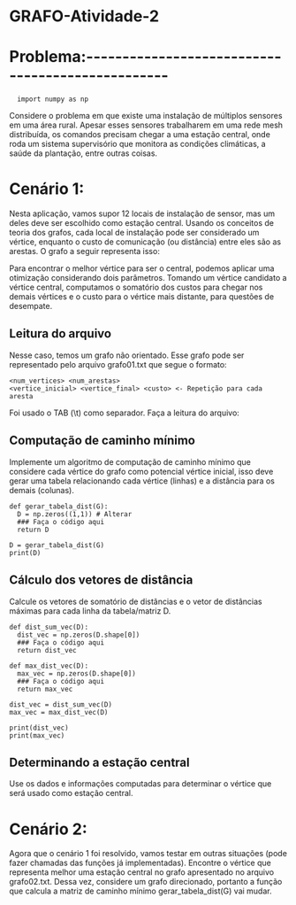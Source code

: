 # GRAFO-Atividade-2

# Problema:-------------------------------------------------

```
  import numpy as np
```

Considere o problema em que existe uma instalação de múltiplos sensores em uma área rural. Apesar esses sensores trabalharem em uma rede mesh distribuída, os comandos precisam chegar a uma estação central, onde roda um sistema supervisório que monitora as condições climáticas, a saúde da plantação, entre outras coisas.

# Cenário 1:
Nesta aplicação, vamos supor 12 locais de instalação de sensor, mas um deles deve ser escolhido como estação central. Usando os conceitos de teoria dos grafos, cada local de instalação pode ser considerado um vértice, enquanto o custo de comunicação (ou distância) entre eles são as arestas. O grafo a seguir representa isso:

Para encontrar o melhor vértice para ser o central, podemos aplicar uma otimização considerando dois parâmetros. Tomando um vértice candidato a vértice central, computamos o somatório dos custos para chegar nos demais vértices e o custo para o vértice mais distante, para questões de desempate.

## Leitura do arquivo

Nesse caso, temos um grafo não orientado. Esse grafo pode ser representado pelo arquivo grafo01.txt que segue o formato:
```
<num_vertices> <num_arestas>
<vertice_inicial> <vertice_final> <custo> <- Repetição para cada aresta
```

Foi usado o TAB (\t) como separador. Faça a leitura do arquivo:
                                
## Computação de caminho mínimo
                                               
Implemente um algoritmo de computação de caminho mínimo que considere cada vértice do grafo como potencial vértice inicial, isso deve gerar uma tabela relacionando cada vértice (linhas) e a distância para os demais (colunas).

```
def gerar_tabela_dist(G):
  D = np.zeros((1,1)) # Alterar
  ### Faça o código aqui
  return D

D = gerar_tabela_dist(G)
print(D)                    
```
                
## Cálculo dos vetores de distância
                                               
Calcule os vetores de somatório de distâncias e o vetor de distâncias máximas para cada linha da tabela/matriz D.
                                               
```
def dist_sum_vec(D):
  dist_vec = np.zeros(D.shape[0])
  ### Faça o código aqui
  return dist_vec

def max_dist_vec(D):
  max_vec = np.zeros(D.shape[0])
  ### Faça o código aqui
  return max_vec

dist_vec = dist_sum_vec(D)
max_vec = max_dist_vec(D)

print(dist_vec)
print(max_vec)
```
                                               
## Determinando a estação central
                                               
Use os dados e informações computadas para determinar o vértice que será usado como estação central.
                                               
# Cenário 2:
                                               
Agora que o cenário 1 foi resolvido, vamos testar em outras situações (pode fazer chamadas das funções já implementadas). Encontre o vértice que representa melhor uma estação central no grafo apresentado no arquivo grafo02.txt. Dessa vez, considere um grafo direcionado, portanto a função que calcula a matriz de caminho mínimo gerar_tabela_dist(G) vai mudar.
